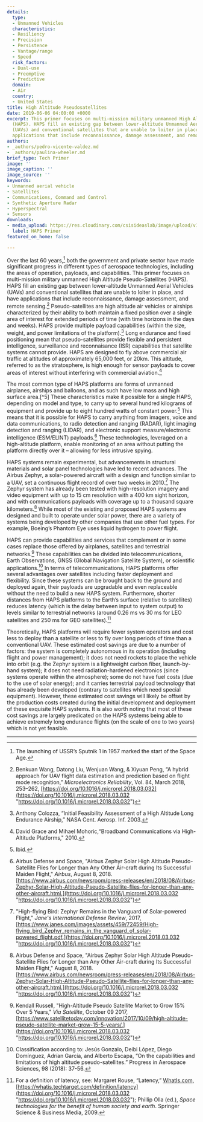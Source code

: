 ```yaml
---
details:
  type:
  - Unmanned Vehicles
  characteristics:
  - Resiliency
  - Precision
  - Persistence
  - Vantage/range
  - Speed
  risk_factors:
  - Dual-use
  - Preemptive
  - Predictive
  domain:
  - Air
  country:
  - United States
title: High Altitude Pseudosatellites
date: 2019-06-06 04:00:00 +0000
excerpt: This primer focuses on multi-mission military unmanned High Altitude Pseudo-Satellites
  (HAPS). HAPS fill an existing gap between lower-altitude Unmanned Aerial Vehicles
  (UAVs) and conventional satellites that are unable to loiter in place, and have
  applications that include reconnaissance, damage assessment, and remote sensing.
authors:
- _authors/pedro-vicente-valdez.md
- _authors/paulina-wheeler.md
brief_type: Tech Primer
image: ''
image_caption: ''
image_source: ''
keywords:
- Unmanned aerial vehicle
- Satellites
- Communications, Command and Control
- Synthetic Aperture Radar
- Hyperspectral
- Sensors
downloads:
- media_upload: https://res.cloudinary.com/csisideaslab/image/upload/v1563909342/on-the-radar/HAPS%20Primer-1.pdf
  label: HAPS Primer
featured_on_home: false

---
```

Over the last 60 years,[^1] both the government and private sector have made significant progress in different types of aerospace technologies, including the areas of operation, payloads, and capabilities. This primer focuses on multi-mission military unmanned High Altitude Pseudo-Satellites (HAPS). HAPS fill an existing gap between lower-altitude Unmanned Aerial Vehicles (UAVs) and conventional satellites that are unable to loiter in place, and have applications that include reconnaissance, damage assessment, and remote sensing.[^2] Pseudo-satellites are high altitude air vehicles or airships characterized by their ability to both maintain a fixed position over a single area of interest for extended periods of time (with time horizons in the days and weeks). HAPS provide multiple payload capabilities (within the size, weight, and power limitations of the platform).[^3] Long endurance and fixed positioning mean that pseudo-satellites provide flexible and persistent intelligence, surveillance and reconnaisance (ISR) capabilities that satellite systems cannot provide. HAPS are designed to fly above commercial air traffic at altitudes of approximately 65,000 feet, or 20km. This altitude, referred to as the stratosphere, is high enough for sensor payloads to cover areas of interest without interfering with commercial aviation.[^4]

The most common type of HAPS platforms are forms of unmanned airplanes, airships and balloons, and as such have low mass and high surface area.\[^5] These characteristics make it possible for a single HAPS, depending on model and type, to carry up to several hundred kilograms of equipment and provide up to eight hundred watts of constant power.[^6] This means that it is possible for HAPS to carry anything from imagers, voice and data communications, to radio detection and ranging (RADAR), light imaging detection and ranging (LIDAR), and electronic support measure/electronic intelligence (ESM/ELINT) payloads.[^7] These technologies, leveraged on a high-altitude platform, enable monitoring of an area without putting the platform directly over it – allowing for less intrusive spying.

HAPS systems remain experimental, but advancements in structural materials and solar panel technologies have led to recent advances. The Airbus Zephyr, a solar-powered aircraft with a design and function similar to a UAV, set a continuous flight record of over two weeks in 2010.[^8] The Zephyr system has already been tested with high-resolution imagery and video equipment with up to 15 cm resolution with a 400 km sight horizon, and with communications payloads with coverage up to a thousand square kilometers.[^9] While most of the existing and proposed HAPS systems are designed and built to operate under solar power, there are a variety of systems being developed by other companies that use other fuel types. For example, Boeing’s Phantom Eye uses liquid hydrogen to power flight.

HAPS can provide capabilities and services that complement or in some cases replace those offered by airplanes, satellites and terrestrial networks.[^10] These capabilities can be divided into telecommunications, Earth Observations, GNSS (Global Navigation Satellite System), or scientific applications.[^11] In terms of telecommunications, HAPS platforms offer several advantages over satellites including faster deployment and flexibility. Since these systems can be brought back to the ground and deployed again, their payloads are upgradable and even replaceable without the need to build a new HAPS system. Furthermore, shorter distances from HAPS platforms to the Earth’s surface (relative to satellites) reduces latency (which is the delay between input to system output) to levels similar to terrestrial networks (around 0.26 ms vs 30 ms for LEO satellites and 250 ms for GEO satellites).[^12]

Theoretically, HAPS platforms will require fewer system operators and cost less to deploy than a satellite or less to fly over long periods of time than a conventional UAV. These estimated cost savings are due to a number of factors: the system is completely autonomous in its operation (including flight and power management); it does not need rockets to place the vehicle into orbit (e.g. the Zephyr system is a lightweight carbon fiber, launch-by-hand system); it does not need radiation-hardened electronics (since systems operate within the atmosphere); some do not have fuel costs (due to the use of solar energy); and it carries terrestrial payload technology that has already been developed (contrary to satellites which need special equipment). However, these estimated cost savings will likely be offset by the production costs created during the initial development and deployment of these exquisite HAPS systems. It is also worth noting that most of these cost savings are largely predicated on the HAPS systems being able to achieve extremely long endurance flights (on the scale of one to two years) which is not yet feasible.

***

[^1]: The launching of USSR’s Sputnik 1 in 1957 marked the start of the Space Age.

[^2]: Benkuan Wang, Datong Liu, Wenjuan Wang, & Xiyuan Peng, “A hybrid approach for UAV flight data estimation and prediction based on flight mode recognition,” _Microelectronics Reliability_, Vol. 84, March 2018, 253–262, [https://doi.org/10.1016/j.microrel.2018.03.032](https://doi.org/10.1016/j.microrel.2018.03.032 "https://doi.org/10.1016/j.microrel.2018.03.032")

[^3]: Anthony Colozza, “Initial Feasibility Assessment of a High Altitude Long Endurance Airship,” NASA Cent. Aerosp. Inf. 2003.

[^4]: David Grace and Mihael Mohoric,“Broadband Communications via High-Altitude Platforms," 2010.

[^5]: Mark Altaweel, "High Altitude Pseudo-Satellites," GIS Lounge, February 22, 2018. [https://www.gislounge.com/high-altitude-pseudo-satellites/](https://doi.org/10.1016/j.microrel.2018.03.032 "https://doi.org/10.1016/j.microrel.2018.03.032"); J. Gonzalo, D. López, D. Domínguez, A. García & A. Escapa, “On the capabilities and limitations of high-altitude pseudo-satellites,” Prog. Aerosp. Sci. 1–20 (2018). doi:10.1016/j.paerosci.2018.03.006

[^6]: Ibid. 

[^7]: Airbus Defense and Space, "Airbus Zephyr Solar High Altitude Pseudo-Satellite Flies for Longer than Any Other Air-craft during Its Successful Maiden Flight," _Airbus_, August 8, 2018. [https://www.airbus.com/newsroom/press-releases/en/2018/08/Airbus-Zephyr-Solar-High-Altitude-Pseudo-Satellite-flies-for-longer-than-any-other-aircraft.html.](https://doi.org/10.1016/j.microrel.2018.03.032 "https://doi.org/10.1016/j.microrel.2018.03.032")

[^8]: "High-flying Bird: Zephyr Remains in the Vanguard of Solar-powered Flight," _Jane's International Defense Review_, 2017, [https://www.janes.com/images/assets/459/72459/High-flying_bird_Zephyr_remains_in_the_vanguard_of_solar-powered_flight.pdf.](https://doi.org/10.1016/j.microrel.2018.03.032 "https://doi.org/10.1016/j.microrel.2018.03.032")

[^9]: Airbus Defense and Space, "Airbus Zephyr Solar High Altitude Pseudo-Satellite Flies for Longer than Any Other Air-craft during Its Successful Maiden Flight," August 8, 2018. [https://www.airbus.com/newsroom/press-releases/en/2018/08/Airbus-Zephyr-Solar-High-Altitude-Pseudo-Satellite-flies-for-longer-than-any-other-aircraft.html.](https://doi.org/10.1016/j.microrel.2018.03.032 "https://doi.org/10.1016/j.microrel.2018.03.032")

[^10]: Kendall Russell, "High-Altitude Pseudo Satellite Market to Grow 15% Over 5 Years," _Via Satellite_, October 09 2017, [https://www.satellitetoday.com/innovation/2017/10/09/high-altitude-pseudo-satellite-market-grow-15-5-years/.](https://doi.org/10.1016/j.microrel.2018.03.032 "https://doi.org/10.1016/j.microrel.2018.03.032")

[^11]: Classification according to: Jesús Gonzalo, Deibi López, Diego Domínguez, Adrían García, and Alberto Escapa, “On the capabilities and limitations of high altitude pseudo-satellites.” Progress in Aerospace Sciences, 98 (2018): 37-56.

[^12]: For a definition of latency, see: Margaret Rouse, “Latency,” [WhatIs.com](http://WhatIs.com), [https://whatis.techtarget.com/definition/latency](https://doi.org/10.1016/j.microrel.2018.03.032 "https://doi.org/10.1016/j.microrel.2018.03.032"); Phillip Olla (ed.), _Space technologies for the benefit of human society and earth_. Springer Science & Business Media, 2009.